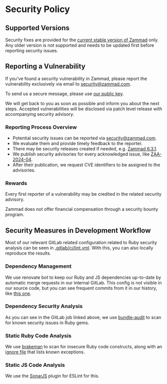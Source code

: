 # Security Policy

## Supported Versions

Security fixes are provided for the [current stable version of Zammad](https://zammad.com/releases) only.
Any older version is not supported and needs to be updated first before reporting security issues.

## Reporting a Vulnerability

If you've found a security vulnerability in Zammad,
please report the vulnerability exclusively via email
to [security@zammad.com](mailto:security@zammad.com).

To send us a secure message, please use [our public key](SECURITY.asc).

We will get back to you as soon as possible and inform
you about the next steps. Accepted vulnerabilities will
be disclosed via patch level release with accompanying
security advisory.

### Reporting Process Overview

- Potential security issues can be reported via [security@zammad.com](mailto:security@zammad.com).
- We evaluate them and provide timely feedback to the reporter.
- There may be security releases created if needed, e.g. [Zammad 6.3.1](https://zammad.com/en/releases/6-3-1).
- We publish security advisories for every acknowledged issue, like [ZAA-2024-04](https://zammad.com/en/advisories/zaa-2024-04).
- After their publication, we request CVE identifiers to be assigned to the advisories.

### Rewards

Every first reporter of a vulnerability may be credited
in the related security advisory.

Zammad does not offer financial compensation through a
security bounty program.

## Security Measures in Development Workflow

Most of our relevant GitLab related configuration related to
Ruby security analysis can be seen in [.gitlab/ci/lint.yml](.gitlab/ci/lint.yml#L49).
With this, you can also locally reproduce the results.

### Dependency Management

We use renovate bot to keep our Ruby and JS dependencies up-to-date by automatic merge requests in our internal GitLab. This config is not visible in our source code, but you can see frequent commits from it in our history, like [this one](https://github.com/zammad/zammad/commit/a61b205e4ba41fca1ec7c85323ec6045fc3672e5).

### Dependency Security Analysis

As you can see in the GitLab job linked above, we use
[bundle-audit](https://github.com/rubysec/bundler-audit) to scan for
known security issues in Ruby gems.

### Static Ruby Code Analysis

We use [brakeman](https://brakemanscanner.org/) to scan for
insecure Ruby code constructs, along with an [ignore file](config/brakeman.ignore)
that lists known exceptions.

### Static JS Code Analysis

We use the [SonarJS](https://github.com/SonarSource/SonarJS) plugin for
ESLint for this.
